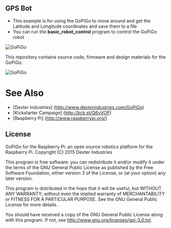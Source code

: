 ## GPS Bot
- This example is for using the GoPiGo to move around and get the Latitude and Longitude coordinates and save them to a file
- You can run the **basic_robot_control** program to control the GoPiGo robot 




![ GoPiGo ](https://raw.githubusercontent.com/DexterInd/GoPiGo/master/GoPiGo_Chassis-300.jpg)

This repository contains source code, firmware and design materials for the GoPiGo.

![ GoPiGo ](https://raw.githubusercontent.com/DexterInd/GoPiGo/master/GoPiGo_Front_Facing_Camera300.jpg)

# See Also

- [Dexter Industries] (http://www.dexterindustries.com/GoPiGo)
- [Kickstarter Campaign] (http://kck.st/Q6vVOP)
- [Raspberry Pi] (http://www.raspberrypi.org/)


## License
GoPiGo for the Raspberry Pi: an open source robotics platform for the Raspberry Pi.
Copyright (C) 2015  Dexter Industries

This program is free software: you can redistribute it and/or modify
it under the terms of the GNU General Public License as published by
the Free Software Foundation, either version 3 of the License, or
(at your option) any later version.

This program is distributed in the hope that it will be useful,
but WITHOUT ANY WARRANTY; without even the implied warranty of
MERCHANTABILITY or FITNESS FOR A PARTICULAR PURPOSE.  See the
GNU General Public License for more details.

You should have received a copy of the GNU General Public License
along with this program.  If not, see <http://www.gnu.org/licenses/gpl-3.0.txt>.